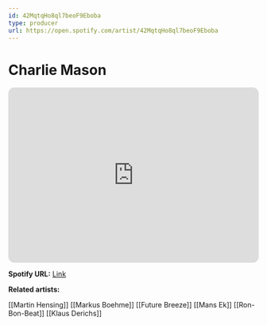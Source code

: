```yaml
---
id: 42MqtqHo8ql7beoF9Eboba
type: producer
url: https://open.spotify.com/artist/42MqtqHo8ql7beoF9Eboba
---
```

# Charlie Mason

<iframe style="border-radius:12px" src="https://open.spotify.com/embed/artist/42MqtqHo8ql7beoF9Eboba" width="100%" height="352" frameBorder="0" allowfullscreen="" allow="autoplay; clipboard-write; encrypted-media; fullscreen; picture-in-picture" loading="lazy"></iframe>

**Spotify URL:** [Link](https://open.spotify.com/artist/42MqtqHo8ql7beoF9Eboba)

**Related artists:**

[[Martin Hensing]]
[[Markus Boehme]]
[[Future Breeze]]
[[Mans Ek]]
[[Ron-Bon-Beat]]
[[Klaus Derichs]]
